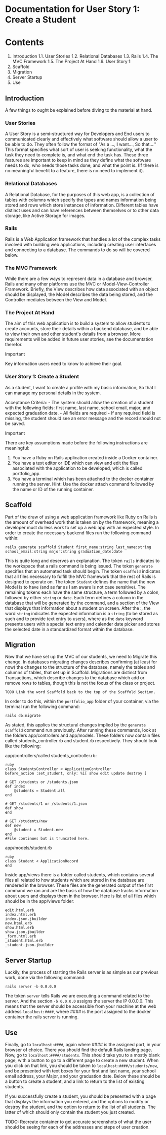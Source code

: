 # Documentation for User Story 1: Create a Student

# Contents

1. Introduction
    1.1. User Stories
    1.2. Relational Databases
    1.3. Rails
    1.4. The MVC Framework
    1.5. The Project At Hand
    1.6. User Story 1
2. Scaffold
3. Migration
4. Server Startup
5. Use

## Introduction
A few things to ought be explained before diving to the material at hand.

### User Stories
 A User Story is a semi-structured way for Developers and End users to communicated clearly and effectively what software should allow a user to be able to do. They often follow the format of "As a ..., I want..., So that...." This format specifies what sort of user is seeking functionality, what the task they need to complete is, and what end the task has. These three features are important to keep in mind as they define what the software needs to do, who needs those tasks done, and what the point is. (If there is no meaningful benefit to a feature, there is no need to implement it).
    
### Relational Databases
 A Relational Database, for the purposes of this web app, is a collection of tables with columns which specify the types and names information being stored and rows which store instances of information. Different tables have distinct uses and can have references between themselves or to other data storage, like Active Storage for images.
    
### Rails  
 Rails is a Web Application framework that handles a lot of the complex tasks involved with building web applications, including creating user interfaces and connecting to a database. The commands to do so will be covered below.

### The MVC Framework
 While there are a few ways to represent data in a database and browser, Rails and many other platforms use the MVC or Model-View-Controller Framework. Briefly, the View describes how data associated with an object should be displayed, the Model describes the data being stored, and the Controller mediates between the View and Model.
    
### The Project At Hand
 The aim of this web application is to build a system to allow students to create accounts, store their details within a backend database, and be able to view their own and other student's details from a browser. More requirements will be added in future user stories, see the documentation therefor.

> [!IMPORTANT]
> Key information users need to know to achieve their goal.

### User Story 1: Create a Student
As a student, I want to create a profile with my basic information, So that I can manage my personal details in the system.

Acceptance Criteria:
    - The system should allow the creation of a student with the following fields: first name, last name, school email, major, and expected graduation date.
    - All fields are required
    - If any required field is missing, the student should see an error message and the record should not be saved.


> [!IMPORTANT]
>    There are key assumptions made before the following instructions are meaningful:
> 1. You have a Ruby on Rails application created inside a Docker container.
> 2. You have a text editor or IDE which can view and edit the files associated with the application to be developed, which is called portfolio_app.
> 3. You have a terminal which has been attached to the docker container running the server. Hint: Use the docker attach command followed by the name or ID of the running container.

## Scaffold
Part of the draw of using a web application framework like Ruby on Rails is the amount of overhead work that is taken on by the framework, meaning a developer must do less work to set up a web app with an expected style. In order to create the necessary backend files run the following command within:

`rails generate scaffold Student first_name:string last_name:string school_email:string major:string graduation_date:date`

This is quite long and deserves an explanation. The token `rails` indicates to the workspace that a rails command is being issued. The token `generate` specifies that an automated task should begin. The token `scaffold` indicates that all files necessary to fulfill the MVC framework that the rest of Rails is designed to operate on. The token `Student` defines the name that the new Model is to have (and as far as I am aware is not case sensitive). The remaining tokens each have the same structure, a term followed by a colon, followed by either `string` or `date`. Each term defines a column in the database that will be generated by the command, and a section of the View that displays that information about a student on screen. After the :, the word `string` indicates the expected information is a `string` (to be stored as such and to provide text entry to users), where as the `date` keyword presents users with a special text entry and calender date picker and stores the selected date in a standardized format within the database.

## Migration
Now that we have set up the MVC of our students, we need to Migrate this change. In databases migrating changes describes confirming (at least for now) the changes to the structure of the database, namely the tables and columns of tables, that set up in Scaffold. Migrations are distinct from Transactions, which describe changes to the database which add or remove rows to tables, though this is not the focus of the class or project.

    TODO Link the word Scaffold back to the top of the Scaffold Section.

In order to do this, within the `portfolio_app` folder of your container, via the terminal run the following command:

`rails db:migrate`

As stated, this applies the structural changes implied by the `generate scaffold` command run previously.
After running these commands, look at the folders app/controllers and app/models. These folders now contain files called students_controller.rb and student.rb respectively. They should look like the following:

app/controllers/called students_controller.rb:

```
ruby
class StudentsController < ApplicationController
before_action :set_student, only: %i[ show edit update destroy ]

# GET /students or /students.json
def index
	@students = Student.all
end

# GET /students/1 or /students/1.json
def show
end

# GET /students/new
def new
	@student = Student.new
end
#File continues but is truncated here.
```

app/models/student.rb

```
ruby
class Student < ApplicationRecord
end
```


Inside app/views there is a folder called students, which contains several files all related to how students which are stored in the database are rendered in the browser. These files are the generated output of the first command we ran and are the basis of how the database tracks information about users and displays them in the browser. Here is list of all files which should be in the app/views folder:

```
edit.html.erb
index.html.erb
index.json.jbuilder
new.html.erb
show.html.erb
show.json.jbuilder
_form.html.erb
_student.html.erb
_student.json.jbuilder
```

## Server Startup

Luckily, the process of starting the Rails server is as simple as our previous work, done via the following command:

`rails server -b 0.0.0.0`

The token `server` tells Rails we are executing a command related to the server. And the section `-b 0.0.0.0` assigns the server the IP 0.0.0.0. This means that the server should be accessible from your machine at the web address `localhost:####`, where #### is the port assigned to the docker container the rails server is running.


## Use

Finally, go to `localhost:####`, again where #### is the assigned port, in your browser of choice. There you should find the default Rails landing page. Now, go to `localhost:####/students`. This should take you to a mostly blank page, with a button to go to a different page to create a new student. When you click on that link, you should be taken to `localhost:####/students/new`, and be presented with text boxes for your first and last name, your school email address, your Major, and your graduation date. Below these should be a button to create a student, and a link to return to the list of existing students.

If you successfully create a student, you should be presented with a page that displays the information you entered, and the options to modify or destroy the student, and the option to return to the list of all students. The latter of which should only contain the student you just created.

TODO: Recreate container to get accurate screenshots of what the user should be seeing for each of the addresses and steps of user creation.
